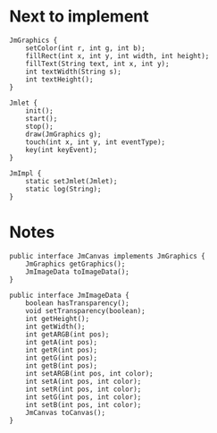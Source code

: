 # Next to implement

    JmGraphics {
        setColor(int r, int g, int b);
        fillRect(int x, int y, int width, int height);
        fillText(String text, int x, int y);
        int textWidth(String s);
        int textHeight();
    }

    Jmlet {
        init();
        start();
        stop();
        draw(JmGraphics g);
        touch(int x, int y, int eventType);
        key(int keyEvent);
    }

    JmImpl {
        static setJmlet(Jmlet);
        static log(String);
    }

# Notes

    public interface JmCanvas implements JmGraphics {
        JmGraphics getGraphics();
        JmImageData toImageData();
    }

    public interface JmImageData {
        boolean hasTransparency();
        void setTransparency(boolean);
        int getHeight();
        int getWidth();
        int getARGB(int pos);
        int getA(int pos);
        int getR(int pos);
        int getG(int pos);
        int getB(int pos);
        int setARGB(int pos, int color);
        int setA(int pos, int color);
        int setR(int pos, int color);
        int setG(int pos, int color);
        int setB(int pos, int color);
        JmCanvas toCanvas();
    }
